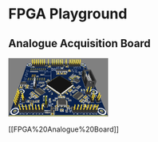 # FPGA Playground

## Analogue Acquisition Board

<img src="images/FPGA_Analog_Board_3d.jpg" alt="isolated" width="200"/>

[[FPGA%20Analogue%20Board]]

